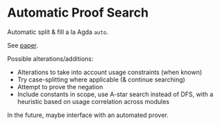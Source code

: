 # Automatic Proof Search

Automatic split & fill a la Agda `auto`.

See [paper](https://wenkokke.github.io/pubs/mpc2015.pdf).

Possible alterations/additions:

- Alterations to take into account usage constraints (when known)
- Try case-splitting where applicable (& continue searching)
- Attempt to prove the negation
- Include constants in scope, use A-star search instead of DFS, with a
  heuristic based on usage correlation across modules

In the future, maybe interface with an automated prover.
